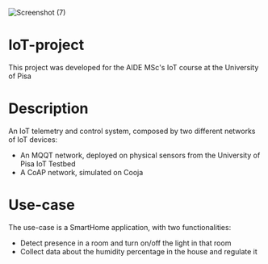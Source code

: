 ![Screenshot (7)](https://user-images.githubusercontent.com/73020009/120615425-8efc5600-c458-11eb-99cd-44c99621db74.png)
# IoT-project
This project was developed for the AIDE MSc's IoT course at the University of Pisa

# Description
An IoT telemetry and control system, composed by two different networks of IoT devices:
- An MQQT network, deployed on physical sensors from the University of Pisa IoT Testbed
- A CoAP network, simulated on Cooja

# Use-case
The use-case is a SmartHome application, with two functionalities:
- Detect presence in a room and turn on/off the light in that room
- Collect data about the humidity percentage in the house and regulate it
